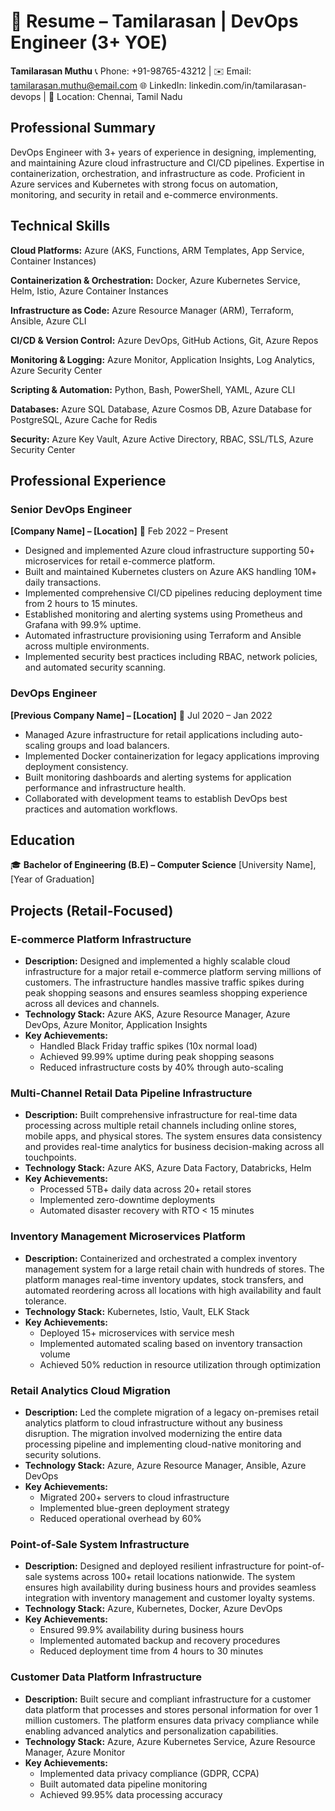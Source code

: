 # 📄 Resume – Tamilarasan | DevOps Engineer (3+ YOE)

**Tamilarasan Muthu**
📞 Phone: +91-98765-43212 | ✉️ Email: tamilarasan.muthu@email.com
🌐 LinkedIn: linkedin.com/in/tamilarasan-devops | 📍 Location: Chennai, Tamil Nadu

## Professional Summary

DevOps Engineer with 3+ years of experience in designing, implementing, and maintaining Azure cloud infrastructure and CI/CD pipelines. Expertise in containerization, orchestration, and infrastructure as code. Proficient in Azure services and Kubernetes with strong focus on automation, monitoring, and security in retail and e-commerce environments.

## Technical Skills

**Cloud Platforms:** Azure (AKS, Functions, ARM Templates, App Service, Container Instances)

**Containerization & Orchestration:** Docker, Azure Kubernetes Service, Helm, Istio, Azure Container Instances

**Infrastructure as Code:** Azure Resource Manager (ARM), Terraform, Ansible, Azure CLI

**CI/CD & Version Control:** Azure DevOps, GitHub Actions, Git, Azure Repos

**Monitoring & Logging:** Azure Monitor, Application Insights, Log Analytics, Azure Security Center

**Scripting & Automation:** Python, Bash, PowerShell, YAML, Azure CLI

**Databases:** Azure SQL Database, Azure Cosmos DB, Azure Database for PostgreSQL, Azure Cache for Redis

**Security:** Azure Key Vault, Azure Active Directory, RBAC, SSL/TLS, Azure Security Center

## Professional Experience

### Senior DevOps Engineer
**[Company Name] – [Location]**
📅 Feb 2022 – Present

- Designed and implemented Azure cloud infrastructure supporting 50+ microservices for retail e-commerce platform.
- Built and maintained Kubernetes clusters on Azure AKS handling 10M+ daily transactions.
- Implemented comprehensive CI/CD pipelines reducing deployment time from 2 hours to 15 minutes.
- Established monitoring and alerting systems using Prometheus and Grafana with 99.9% uptime.
- Automated infrastructure provisioning using Terraform and Ansible across multiple environments.
- Implemented security best practices including RBAC, network policies, and automated security scanning.

### DevOps Engineer
**[Previous Company Name] – [Location]**
📅 Jul 2020 – Jan 2022

- Managed Azure infrastructure for retail applications including auto-scaling groups and load balancers.
- Implemented Docker containerization for legacy applications improving deployment consistency.
- Built monitoring dashboards and alerting systems for application performance and infrastructure health.
- Collaborated with development teams to establish DevOps best practices and automation workflows.

## Education

🎓 **Bachelor of Engineering (B.E) – Computer Science**
[University Name], [Year of Graduation]

## Projects (Retail-Focused)

### E-commerce Platform Infrastructure
- **Description:** Designed and implemented a highly scalable cloud infrastructure for a major retail e-commerce platform serving millions of customers. The infrastructure handles massive traffic spikes during peak shopping seasons and ensures seamless shopping experience across all devices and channels.
- **Technology Stack:** Azure AKS, Azure Resource Manager, Azure DevOps, Azure Monitor, Application Insights
- **Key Achievements:**
  - Handled Black Friday traffic spikes (10x normal load)
  - Achieved 99.99% uptime during peak shopping seasons
  - Reduced infrastructure costs by 40% through auto-scaling

### Multi-Channel Retail Data Pipeline Infrastructure
- **Description:** Built comprehensive infrastructure for real-time data processing across multiple retail channels including online stores, mobile apps, and physical stores. The system ensures data consistency and provides real-time analytics for business decision-making across all touchpoints.
- **Technology Stack:** Azure AKS, Azure Data Factory, Databricks, Helm
- **Key Achievements:**
  - Processed 5TB+ daily data across 20+ retail stores
  - Implemented zero-downtime deployments
  - Automated disaster recovery with RTO < 15 minutes

### Inventory Management Microservices Platform
- **Description:** Containerized and orchestrated a complex inventory management system for a large retail chain with hundreds of stores. The platform manages real-time inventory updates, stock transfers, and automated reordering across all locations with high availability and fault tolerance.
- **Technology Stack:** Kubernetes, Istio, Vault, ELK Stack
- **Key Achievements:**
  - Deployed 15+ microservices with service mesh
  - Implemented automated scaling based on inventory transaction volume
  - Achieved 50% reduction in resource utilization through optimization

### Retail Analytics Cloud Migration
- **Description:** Led the complete migration of a legacy on-premises retail analytics platform to cloud infrastructure without any business disruption. The migration involved modernizing the entire data processing pipeline and implementing cloud-native monitoring and security solutions.
- **Technology Stack:** Azure, Azure Resource Manager, Ansible, Azure DevOps
- **Key Achievements:**
  - Migrated 200+ servers to cloud infrastructure
  - Implemented blue-green deployment strategy
  - Reduced operational overhead by 60%

### Point-of-Sale System Infrastructure
- **Description:** Designed and deployed resilient infrastructure for point-of-sale systems across 100+ retail locations nationwide. The system ensures high availability during business hours and provides seamless integration with inventory management and customer loyalty systems.
- **Technology Stack:** Azure, Kubernetes, Docker, Azure DevOps
- **Key Achievements:**
  - Ensured 99.9% availability during business hours
  - Implemented automated backup and recovery procedures
  - Reduced deployment time from 4 hours to 30 minutes

### Customer Data Platform Infrastructure
- **Description:** Built secure and compliant infrastructure for a customer data platform that processes and stores personal information for over 1 million customers. The platform ensures data privacy compliance while enabling advanced analytics and personalization capabilities.
- **Technology Stack:** Azure, Azure Kubernetes Service, Azure Resource Manager, Azure Monitor
- **Key Achievements:**
  - Implemented data privacy compliance (GDPR, CCPA)
  - Built automated data pipeline monitoring
  - Achieved 99.95% data processing accuracy
